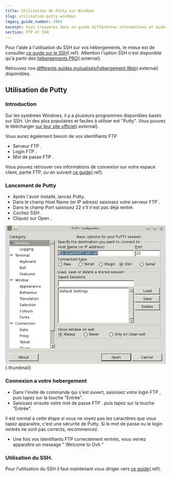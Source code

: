 ```yaml
---
title: Utilisation de Putty sur Windows
slug: utilisation-putty-windows
legacy_guide_number: 1964
excerpt: Vous trouverez dans ce guide differentes informations et aides concernant l’installation de Putty sur Windows.
section: FTP et SSH
---
```


Pour l'aide à l'utilisation du SSH sur vos hébergements, le mieux est de consulter [ce guide sur le SSH]({legacy}1962){.ref}. Attention l'option SSH n'est disponible qu'à partir des [hébergements PRO](https://www.ovh.com/fr/hebergement-web/hebergement-pro.xml){.external}.

Retrouvez nos [différents guides mutualisés/hébergement Web](https://www.ovh.com/fr/hebergement-web/guides/){.external} disponibles.


## Utilisation de Putty

### Introduction
Sur les systèmes Windows, il y a plusieurs programmes disponibles basés sur SSH. Un des plus populaires et faciles à utiliser est "Putty". Vous pouvez le télécharger [sur leur site officiel](http://www.putty.org/){.external}.

Vous aurez également besoin de vos identifiants FTP

- Serveur FTP .
- Login FTP .
- Mot de passe FTP .

Vous pouvez retrouver ces informations de connexion sur votre espace client, partie FTP, ou en suivant [ce guide]({legacy}1909){.ref}.


### Lancement de Putty
- Après l'avoir installé, lancez Putty.
- Dans le champ Host Name (or IP adress) saisissez votre serveur FTP .
- Dans le champ Port saisissez 22 s'il n'est pas déjà rentré.
- Cochez SSH .
- Cliquez sur Open .


![hosting](images/3094.png){.thumbnail}


### Connexion a votre hebergement
- Dans l'invite de commande qui s'est ouvert, saisissez votre login FTP , puis tapez sur la touche "Entrée".
- Saisissez ensuite votre mot de passe FTP . puis tapez sur la touche "Entrée".

Il est normal à cette étape si vous ne voyez pas les caractères que vous tapez apparaitre, c'est une sécurité de Putty. Si le mot de passe ou le login rentrés ne sont pas corrects, recommencez.

- Une fois vos identifiants FTP correctement rentrés, vous verrez apparaître un message " Welcome to Ovh "


### Utilisation du SSH.
Pour l'utilisation du SSH il faut maintenant vous diriger vers [ce guide]({legacy}1962){.ref}.